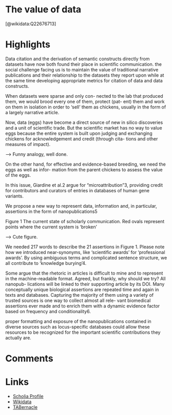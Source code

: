 
The value of data
=================
  
  [@wikidata:Q22676713]  

# Highlights

Data citation and the derivation of semantic constructs directly from datasets have now both found their place in scientific communication. the social challenge facing us is to maintain the value of traditional narrative publications and their relationship to the datasets they report upon while at the same time developing appropriate metrics for citation of data and data constructs.

When datasets were sparse and only con-
nected to the lab that produced them, we would brood every one of them, protect (pat- ent) them and work on them in isolation in order to ‘sell’ them as chickens, usually in the form of a largely narrative article.

Now, data (eggs) have become a direct source of new in silico discoveries and a unit of scientific trade. But the scientific market has no way to value eggs because the entire system is built upon judging and exchanging chickens for acknowledgement and credit (through cita- tions and other measures of impact). 

--> Funny analogy, well done.

On the other hand, for effective and evidence-based breeding, we need the eggs as well as infor- mation from the parent chickens to assess the value of the eggs.

In this issue, Giardine et al.2 argue for “microattribution”3, providing credit for contributors and curators of entries in databases of human gene variants.

We propose a new way to represent data, information and, in particular, assertions in the form of nanopublications5

Figure 1 The current state of scholarly communication. Red ovals represent points where the current system is ‘broken’

--> Cute figure.

We needed 217 words to describe the 21 assertions in Figure 1. Please note how we introduced near-synonyms, like ‘scientific awards’ for ‘professional awards’. By using ambiguous terms and complicated sentence structure, we all contribute to ‘knowledge burying’4.

Some argue that the rhetoric in articles is difficult to mine and to represent in the machine-readable format. Agreed, but frankly, why should we try? All nanopub- lications will be linked to their supporting article by its DOI. Many conceptually unique biological assertions are repeated time and again in texts and databases. Capturing the majority of them using a variety of trusted sources is one way to collect almost all rele- vant biomedical assertions ever made and to enrich them with a dynamic evidence factor based on frequency and conditionality6. 

proper formatting and exposure of the nanopublications contained in diverse sources such as locus-specific databases could allow these resources to be recognized for the important scientific contributions they actually are. 


# Comments

# Links
  
 * [Scholia Profile](https://scholia.toolforge.org/work/Q22676713)  
 * [Wikidata](https://www.wikidata.org/wiki/Q22676713)  
 * [TABernacle](https://tabernacle.toolforge.org/?#/tab/manual/Q22676713/P921%3BP4510)  
